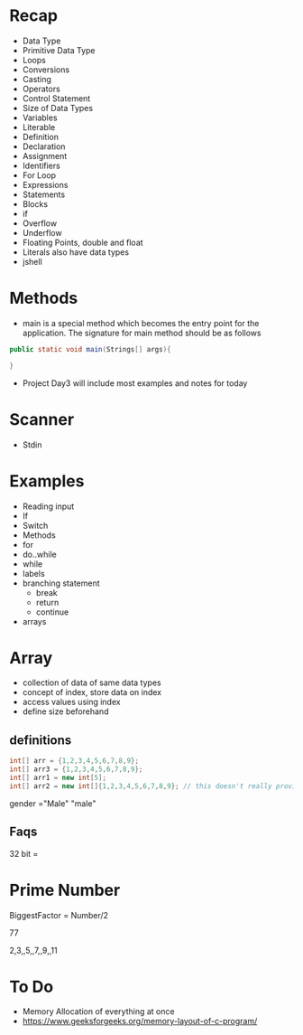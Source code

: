 # Recap

- Data Type
- Primitive Data Type
- Loops
- Conversions
- Casting
- Operators
- Control Statement
- Size of Data Types
- Variables
- Literable
- Definition
- Declaration
- Assignment
- Identifiers
- For Loop
- Expressions
- Statements
- Blocks
- if 
- Overflow 
- Underflow
- Floating Points, double and float
- Literals also have data types
- jshell

# Methods

- main is a special method which becomes the entry point for the application. The signature for main method should be as follows

```java
public static void main(Strings[] args){

}
```

- Project Day3 will include most examples and notes for today

# Scanner

- Stdin

# Examples

- Reading input
- If
- Switch
- Methods
- for
- do..while
- while
- labels
- branching statement
    - break
    - return
    - continue
- arrays

# Array

- collection of data of same data types
- concept of index, store data on index
- access values using index
- define size beforehand

## definitions

```java
int[] arr = {1,2,3,4,5,6,7,8,9};
int[] arr3 = {1,2,3,4,5,6,7,8,9};
int[] arr1 = new int[5];
int[] arr2 = new int[]{1,2,3,4,5,6,7,8,9}; // this doesn't really provide us with any benefit if used on Corretto 11
```


gender ="Male"
"male"



## Faqs

32 bit = 

# Prime Number

BiggestFactor = Number/2

77

2,3,,5,,7,,9,,11

# To Do

- Memory Allocation of everything at once
- https://www.geeksforgeeks.org/memory-layout-of-c-program/